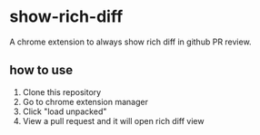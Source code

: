 # show-rich-diff
A chrome extension to always show rich diff in github PR review.

## how to use
1. Clone this repository
2. Go to chrome extension manager
3. Click "load unpacked"
4. View a pull request and it will open rich diff view
